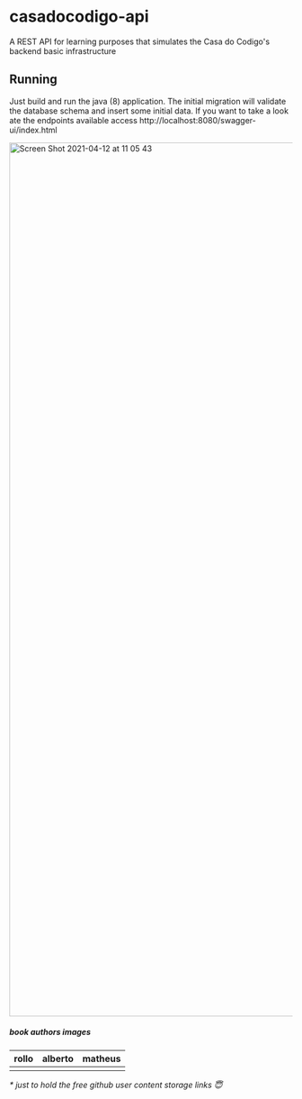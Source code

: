 # casadocodigo-api

A REST API for learning purposes that simulates the Casa do Codigo's backend basic infrastructure

## Running

Just build and run the java (8) application. The initial migration will validate the database schema and insert some initial data. If you want to take a look ate the endpoints available access http://localhost:8080/swagger-ui/index.html

<img width="1552" alt="Screen Shot 2021-04-12 at 11 05 43" src="https://user-images.githubusercontent.com/13206745/114408195-8df92780-9b7f-11eb-9bf5-875e212ae0a6.png">

##### book authors images

| rollo | alberto | matheus |
|:-----:|:-------:|:-------:|
|  |  |  |

_* just to hold the free github user content storage links 😇_
